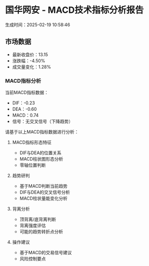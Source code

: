 
# 国华网安 - MACD技术指标分析报告
生成时间：2025-02-19 10:58:46

## 市场数据
- 最新收盘价：13.15
- 涨跌幅：-4.50%
- 成交量变化：1.28%


### MACD指标分析
当前MACD指标数据：
- DIF：-0.23
- DEA：-0.60
- MACD：0.74
- 信号：无交叉信号（下降趋势）

请基于以上MACD指标数据进行分析：
1. MACD指标形态特征
   - DIF与DEA的位置关系
   - MACD柱状图形态分析
   - 零轴位置判断

2. 趋势研判
   - 基于MACD判断当前趋势
   - DIF与DEA的交叉信号分析
   - MACD柱状量能变化分析

3. 背离分析
   - 顶背离/底背离判断
   - 背离强度评估
   - 可能的趋势转折点分析

4. 操作建议
   - 基于MACD的交易信号建议
   - 风险控制要点

